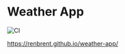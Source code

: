 # Weather App

![CI](https://github.com/renbrent/weather-app/actions/workflows/ci.yml/badge.svg)

https://renbrent.github.io/weather-app/
